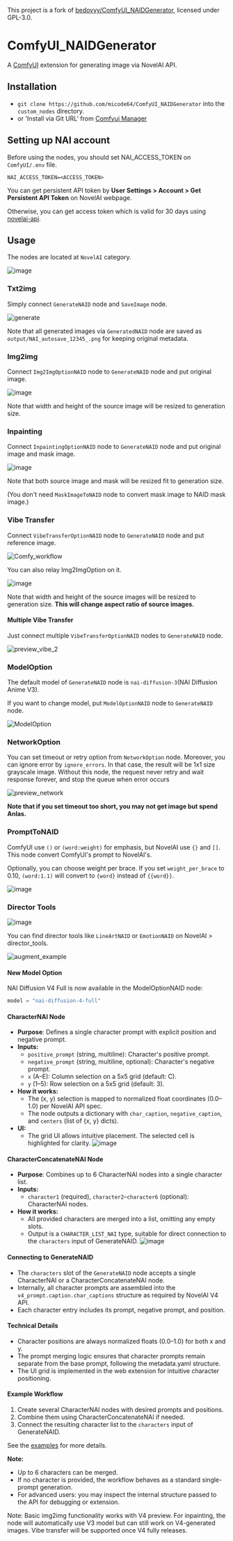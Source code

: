 This project is a fork of [bedovyy/ComfyUI_NAIDGenerator](https://github.com/bedovyy/ComfyUI_NAIDGenerator), licensed under GPL-3.0.

# ComfyUI_NAIDGenerator

A [ComfyUI](https://github.com/comfyanonymous/ComfyUI) extension for generating image via NovelAI API.

## Installation

- `git clone https://github.com/micode64/ComfyUI_NAIDGenerator` into the `custom_nodes` directory.
- or 'Install via Git URL' from [Comfyui Manager](https://github.com/ltdrdata/ComfyUI-Manager)

## Setting up NAI account

Before using the nodes, you should set NAI_ACCESS_TOKEN on `ComfyUI/.env` file.

```
NAI_ACCESS_TOKEN=<ACCESS_TOKEN>
```

You can get persistent API token by **User Settings > Account > Get Persistent API Token** on NovelAI webpage.

Otherwise, you can get access token which is valid for 30 days using [novelai-api](https://github.com/Aedial/novelai-api).

## Usage

The nodes are located at `NovelAI` category.

![image](https://github.com/bedovyy/ComfyUI_NAIDGenerator/assets/137917911/8ab1ecc0-2ba8-4e38-8810-727e50a20923)

### Txt2img

Simply connect `GenerateNAID` node and `SaveImage` node.

![generate](https://github.com/micode64/ComfyUI_NAIDGenerator/assets/GenerateNAID.png)

Note that all generated images via `GeneratedNAID` node are saved as `output/NAI_autosave_12345_.png` for keeping original metadata.

### Img2img

Connect `Img2ImgOptionNAID` node to `GenerateNAID` node and put original image.

![image](https://github.com/bedovyy/ComfyUI_NAIDGenerator/assets/137917911/15ff8961-4f6b-4f23-86bf-34b86ace45c0)

Note that width and height of the source image will be resized to generation size.

### Inpainting

Connect `InpaintingOptionNAID` node to `GenerateNAID` node and put original image and mask image.

![image](https://github.com/bedovyy/ComfyUI_NAIDGenerator/assets/137917911/5ed1ad77-b90e-46be-8c37-9a5ee0935a3d)

Note that both source image and mask will be resized fit to generation size.

(You don't need `MaskImageToNAID` node to convert mask image to NAID mask image.)

### Vibe Transfer

Connect `VibeTransferOptionNAID` node to `GenerateNAID` node and put reference image.

![Comfy_workflow](https://github.com/bedovyy/ComfyUI_NAIDGenerator/assets/137917911/8c6c1c2e-f29d-42a1-b615-439155cb3164)

You can also relay Img2ImgOption on it.

![image](https://github.com/bedovyy/ComfyUI_NAIDGenerator/assets/137917911/acf0496c-8c7c-48f4-9530-18e6a23669d5)

Note that width and height of the source images will be resized to generation size. **This will change aspect ratio of source images.**

#### Multiple Vibe Transfer

Just connect multiple `VibeTransferOptionNAID` nodes to `GenerateNAID` node.

![preview_vibe_2](https://github.com/user-attachments/assets/2d56c0f7-bcd5-48ff-b436-012ea43604fe)

### ModelOption

The default model of `GenerateNAID` node is `nai-diffusion-3`(NAI Diffusion Anime V3).

If you want to change model, put `ModelOptionNAID` node to `GenerateNAID` node.

![ModelOption](https://github.com/bedovyy/ComfyUI_NAIDGenerator/assets/137917911/0b484edb-bcb5-428a-b2af-1372a9d7a34f)

### NetworkOption

You can set timeout or retry option from `NetworkOption` node.
Moreover, you can ignore error by `ignore_errors`. In that case, the result will be 1x1 size grayscale image.
Without this node, the request never retry and wait response forever, and stop the queue when error occurs

![preview_network](https://github.com/user-attachments/assets/d82b0ff2-c57c-4870-9024-8d78261a8fea)

**Note that if you set timeout too short, you may not get image but spend Anlas.**

### PromptToNAID

ComfyUI use `()` or `(word:weight)` for emphasis, but NovelAI use `{}` and `[]`. This node convert ComfyUI's prompt to NovelAI's.

Optionally, you can choose weight per brace. If you set `weight_per_brace` to 0.10, `(word:1.1)` will convert to `{word}` instead of `{{word}}`.

![image](https://github.com/bedovyy/ComfyUI_NAIDGenerator/assets/137917911/25c48350-7268-4d6f-81fe-9eb080fc6e5a)

### Director Tools

![image](https://github.com/user-attachments/assets/e205a51e-59dc-4d5a-94c8-29715ed98739)

You can find director tools like `LineArtNAID` or `EmotionNAID` on NovelAI > director_tools.

![augment_example](https://github.com/user-attachments/assets/5833e9fb-f92e-4d53-9069-58ca8503a3e7)

#### New Model Option

NAI Diffusion V4 Full is now available in the ModelOptionNAID node:

```python
model = "nai-diffusion-4-full"
```

#### CharacterNAI Node
- **Purpose**: Defines a single character prompt with explicit position and negative prompt.
- **Inputs:**
  - `positive_prompt` (string, multiline): Character's positive prompt.
  - `negative_prompt` (string, multiline, optional): Character's negative prompt.
  - `x` (A–E): Column selection on a 5x5 grid (default: C).
  - `y` (1–5): Row selection on a 5x5 grid (default: 3).
- **How it works:**
  - The (x, y) selection is mapped to normalized float coordinates (0.0–1.0) per NovelAI API spec.
  - The node outputs a dictionary with `char_caption`, `negative_caption`, and `centers` (list of {x, y} dicts).
- **UI:**
  - The grid UI allows intuitive placement. The selected cell is highlighted for clarity.
  ![image](https://github.com/micode64/ComfyUI_NAIDGenerator/assets/CharacterNAI.png)

#### CharacterConcatenateNAI Node
- **Purpose**: Combines up to 6 CharacterNAI nodes into a single character list.
- **Inputs:**
  - `character1` (required), `character2`–`character6` (optional): CharacterNAI nodes.
- **How it works:**
  - All provided characters are merged into a list, omitting any empty slots.
  - Output is a `CHARACTER_LIST_NAI` type, suitable for direct connection to the `characters` input of GenerateNAID.
  ![image](https://github.com/micode64/ComfyUI_NAIDGenerator/assets/CharacterConcatenateNAI.png)

#### Connecting to GenerateNAID
- The `characters` slot of the `GenerateNAID` node accepts a single CharacterNAI or a CharacterConcatenateNAI node.
- Internally, all character prompts are assembled into the `v4_prompt.caption.char_captions` structure as required by NovelAI V4 API.
- Each character entry includes its prompt, negative prompt, and position.

#### Technical Details
- Character positions are always normalized floats (0.0–1.0) for both x and y.
- The prompt merging logic ensures that character prompts remain separate from the base prompt, following the metadata.yaml structure.
- The UI grid is implemented in the web extension for intuitive character positioning.

#### Example Workflow
1. Create several CharacterNAI nodes with desired prompts and positions.
2. Combine them using CharacterConcatenateNAI if needed.
3. Connect the resulting character list to the `characters` input of GenerateNAID.

See the [examples](#) for more details.

**Note:**
- Up to 6 characters can be merged.
- If no character is provided, the workflow behaves as a standard single-prompt generation.
- For advanced users: you may inspect the internal structure passed to the API for debugging or extension.


Note: Basic img2img functionality works with V4 preview. For inpainting, the node will automatically use V3 model but can still work on V4-generated images. Vibe transfer will be supported once V4 fully releases.
